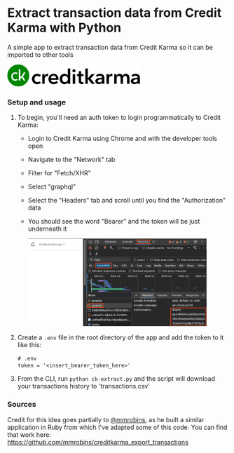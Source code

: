 # Extract transaction data from Credit Karma with Python
A simple app to extract transaction data from Credit Karma so it can be imported to other tools

<img src="assets/images/credit_karma_logo.svg" height=50 width=auto>

### Setup and usage
1. To begin, you'll need an auth token to login programmatically to Credit Karma:
    - Login to Credit Karma using Chrome and with the developer tools open
    - Navigate to the "Network" tab
    - Filter for "Fetch/XHR"
    - Select "graphql"
    - Select the "Headers" tab and scroll until you find the "Authorization" data
    - You should see the word "Bearer" and the token will be just underneath it

        <img src="assets/images/credit_karma_token.png" height=200 width=auto>

2. Create a `.env` file in the root directory of the app and add the token to it like this:
    ```
    # .env
    token = '<insert_bearer_token_here>'
    ```
3. From the CLI, run `python ck-extract.py` and the script will download your transactions history to 'transactions.csv'

### Sources
Credit for this idea goes partially to [@mmrobins](https://github.com/mmrobins), as he built a similar application in Ruby from which I've adapted some of this code. You can find that work here: https://github.com/mmrobins/creditkarma_export_transactions